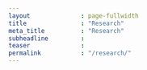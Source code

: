 ```yaml
---
layout              : page-fullwidth
title               : "Research"
meta_title          : "Research"
subheadline         : 
teaser              : 
permalink           : "/research/"
---
```

